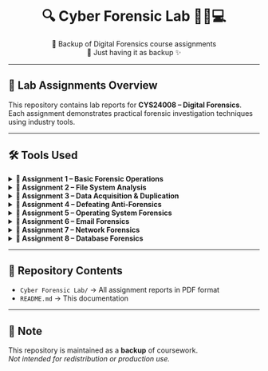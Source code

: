 <h1 align="center">🔍 Cyber Forensic Lab 🕵️‍♂️💻</h1>

<p align="center">
  📂 Backup of Digital Forensics course assignments <br>
  💾 Just having it as backup ✨
</p>

---

## 📑 Lab Assignments Overview
This repository contains lab reports for **CYS24008 – Digital Forensics**.  
Each assignment demonstrates practical forensic investigation techniques using industry tools.

---

## 🛠️ Tools Used

<details>
<summary><b>📂 Assignment 1 – Basic Forensic Operations</b></summary>

| Tool | Badge |
|------|-------|
| EaseUS Data Recovery Wizard | ![EaseUS](https://img.shields.io/badge/EaseUS-Data%20Recovery-blue?logo=windows&logoColor=white) |
| HashCalc | ![HashCalc](https://img.shields.io/badge/HashCalc-Tool-green) |
| MD5 Calculator | ![MD5](https://img.shields.io/badge/MD5-Calculator-lightgrey) |
| File Viewer | ![FileViewer](https://img.shields.io/badge/File-Viewer-yellow) |
| FTK (Forensic Toolkit) | ![FTK](https://img.shields.io/badge/FTK-Forensic%20Toolkit-orange) |
| R-Drive Image | ![RDrive](https://img.shields.io/badge/R--Drive-Image-red) |

</details>

<details>
<summary><b>📂 Assignment 2 – File System Analysis</b></summary>

| Tool | Badge |
|------|-------|
| WinHex | ![WinHex](https://img.shields.io/badge/WinHex-Hex%20Editor-lightblue) |
| Sleuth Kit (TSK) | ![TSK](https://img.shields.io/badge/SleuthKit-TSK-purple) |
| Autopsy | ![Autopsy](https://img.shields.io/badge/Autopsy-Forensics-blue) |

</details>

<details>
<summary><b>📂 Assignment 3 – Data Acquisition & Duplication</b></summary>

| Tool | Badge |
|------|-------|
| DiskExplorer for NTFS | ![DiskExplorer](https://img.shields.io/badge/DiskExplorer-NTFS-darkgreen) |
| FTK Imager | ![FTKImager](https://img.shields.io/badge/FTK-Imager-orange) |

</details>

<details>
<summary><b>📂 Assignment 4 – Defeating Anti-Forensics</b></summary>

![Passware](https://img.shields.io/badge/Passware-Password%20Recovery-red)
![ArchiveRecovery](https://img.shields.io/badge/Archive-PassRecovery-yellow)
![PDFRecovery](https://img.shields.io/badge/PDF-PasswordRecovery-lightblue)
![StegSpy](https://img.shields.io/badge/StegSpy-Steganography-purple)
![OpenStego](https://img.shields.io/badge/OpenStego-Tool-green)
![DeepSound](https://img.shields.io/badge/DeepSound-Audio%20Stego-pink)

</details>

<details>
<summary><b>📂 Assignment 5 – Operating System Forensics</b></summary>

![OSForensics](https://img.shields.io/badge/OS-Forensics-darkblue)
![ProcessExplorer](https://img.shields.io/badge/Process-Explorer-lightgreen)
![EventLog](https://img.shields.io/badge/Event-Log%20Explorer-orange)
![Helix](https://img.shields.io/badge/Helix-Tool-red)
![Linux](https://img.shields.io/badge/Linux-Commands-grey?logo=linux)

</details>

<details>
<summary><b>📂 Assignment 6 – Email Forensics</b></summary>

![RecoverMyEmail](https://img.shields.io/badge/Recover-MyEmail-lightblue)
![Paraben](https://img.shields.io/badge/Paraben-EmailExaminer-purple)
![eMailTrackerPro](https://img.shields.io/badge/eMailTrackerPro-Legacy-red)
![MXToolbox](https://img.shields.io/badge/MXToolbox-Alternative-darkgreen)
![Wireshark](https://img.shields.io/badge/Wireshark-Network-blue?logo=wireshark)

</details>

<details>
<summary><b>📂 Assignment 7 – Network Forensics</b></summary>

![EventViewer](https://img.shields.io/badge/Windows-EventViewer-darkblue?logo=windows)
![XpoLog](https://img.shields.io/badge/XpoLog-Logs-orange)
![KiwiLogViewer](https://img.shields.io/badge/Kiwi-LogViewer-green)
![Wireshark](https://img.shields.io/badge/Wireshark-Network-blue?logo=wireshark)

</details>

<details>
<summary><b>📂 Assignment 8 – Database Forensics</b></summary>

![Andriller](https://img.shields.io/badge/Andriller-AndroidDB-darkred)
![SQLite](https://img.shields.io/badge/SQLite-DBBrowser-blue?logo=sqlite)
![MySQL](https://img.shields.io/badge/MySQL-Forensics-orange?logo=mysql)
![HexEditor](https://img.shields.io/badge/Hex-Editor-lightgrey)

</details>

---

## 📂 Repository Contents
- `Cyber Forensic Lab/` → All assignment reports in PDF format  
- `README.md` → This documentation  

---

## 🎯 Note
This repository is maintained as a **backup** of coursework.  
_Not intended for redistribution or production use._
